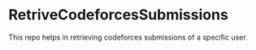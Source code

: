 # RetriveCodeforcesSubmissions
This repo helps in retrieving codeforces submissions of a specific user.
